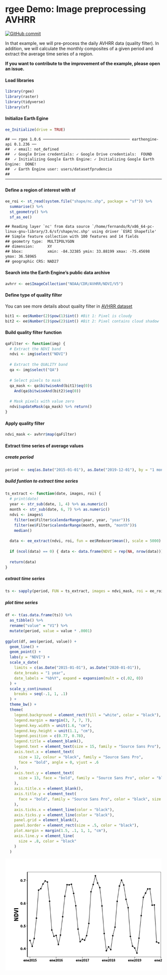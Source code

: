 rgee Demo: Image preprocessing AVHRR
================

[![GitHub
commit](https://img.shields.io/github/last-commit/fernandoprudencio/Preprocessing_AVHRR)](https://github.com/fernandoprudencio/Preprocessing_AVHRR/commits/master)

In that example, we will pre-process the daily AVHRR data (quality
filter). In addition, we will calculate the monthly composites of a
given period and extract the average time series of a region.

**If you want to contribute to the improvement of the example, please
open an issue.**

#### Load libraries

``` r
library(rgee)
library(raster)
library(tidyverse)
library(sf)
```

#### Initialize Earth Egine

``` r
ee_Initialize(drive = TRUE)
```

    ## ── rgee 1.0.6 ─────────────────────────────────────── earthengine-api 0.1.236 ── 
    ##  ✓ email: not_defined
    ##  ✓ Google Drive credentials: ✓ Google Drive credentials:  FOUND
    ##  ✓ Initializing Google Earth Engine: ✓ Initializing Google Earth Engine:  DONE!
    ##  ✓ Earth Engine user: users/datasetfprudencio 
    ## ────────────────────────────────────────────────────────────────────────────────

#### Define a region of interest with sf

``` r
ee_roi <- st_read(system.file("shape/nc.shp", package = "sf")) %>%
  summarise() %>%
  st_geometry() %>%
  sf_as_ee()
```

    ## Reading layer `nc' from data source `/home/fernando/R/x86_64-pc-linux-gnu-library/3.6/sf/shape/nc.shp' using driver `ESRI Shapefile'
    ## Simple feature collection with 100 features and 14 fields
    ## geometry type:  MULTIPOLYGON
    ## dimension:      XY
    ## bbox:           xmin: -84.32385 ymin: 33.88199 xmax: -75.45698 ymax: 36.58965
    ## geographic CRS: NAD27

#### Search into the Earth Engine’s public data archive

``` r
avhrr <- ee$ImageCollection("NOAA/CDR/AVHRR/NDVI/V5")
```

#### Define type of quality filter

You can see more details about quality filter in [AVHRR
dataset](https://developers.google.com/earth-engine/datasets/catalog/NOAA_CDR_AVHRR_NDVI_V5)

``` r
bit1 <- ee$Number(2)$pow(1)$int() #Bit 1: Pixel is cloudy
bit2 <- ee$Number(2)$pow(2)$int() #Bit 2: Pixel contains cloud shadow
```

#### Build quality filter function

``` r
qaFilter <- function(img) {
  # Extract the NDVI band
  ndvi <- img$select("NDVI")
  
  # Extract the QUALITY band
  qa <- img$select("QA")
  
  # Select pixels to mask
  qa_mask <- qa$bitwiseAnd(bit1)$eq(0)$
    And(qa$bitwiseAnd(bit2)$eq(0))
  
  # Mask pixels with value zero
  ndvi$updateMask(qa_mask) %>% return()
}
```

#### Apply quality filter

``` r
ndvi_mask <- avhrr$map(qaFilter)
```

#### Extract time series of average values

##### create period

``` r
period <- seq(as.Date("2015-01-01"), as.Date("2019-12-01"), by = "1 month")
```

##### build funtion to extract time series

``` r
ts_extract <- function(date, images, roi) {
  # print(date)
  year <- str_sub(date, 1, 4) %>% as.numeric()
  month <- str_sub(date, 6, 7) %>% as.numeric()
  ndvi <- images$
    filter(ee$Filter$calendarRange(year, year, "year"))$
    filter(ee$Filter$calendarRange(month, month, "month"))$
    median()
  
  data <- ee_extract(ndvi, roi, fun = ee$Reducer$mean(), scale = 5000)
  
  if (ncol(data) == 0) { data <- data.frame(NDVI = rep(NA, nrow(data))) }
  
  return(data)
}
```

##### extract time series

``` r
ts <- sapply(period, FUN = ts_extract, images = ndvi_mask, roi = ee_roi)
```

##### plot time series

``` r
df <- t(as.data.frame(ts)) %>%
  as_tibble() %>%
  rename("value" = "V1") %>%
  mutate(period, value = value * .0001)

ggplot(df, aes(period, value)) +
  geom_line() +
  geom_point() +
  labs(y = "NDVI") +
  scale_x_date(
    limits = c(as.Date("2015-01-01"), as.Date("2020-01-01")),
    date_breaks = "1 year",
    date_labels = "%b%Y", expand = expansion(mult = c(.02, 0))
  ) +
  scale_y_continuous(
    breaks = seq(-.1, 1, .1)
  ) +
  theme_bw() +
  theme(
    legend.background = element_rect(fill = "white", color = "black"),
    legend.margin = margin(3, 7, 7, 7),
    legend.key.width = unit(1.6, "cm"),
    legend.key.height = unit(1.1, "cm"),
    legend.position = c(0.77, 0.78),
    legend.title = element_blank(),
    legend.text = element_text(size = 15, family = "Source Sans Pro"),
    axis.text.x = element_text(
      size = 12, colour = "black", family = "Source Sans Pro",
      face = "bold", angle = 0, vjust = .6
    ),
    axis.text.y = element_text(
      size = 13, face = "bold", family = "Source Sans Pro", color = "black"
    ),
    axis.title.x = element_blank(),
    axis.title.y = element_text(
      face = "bold", family = "Source Sans Pro", color = "black", size = 20
    ),
    axis.ticks.x = element_line(color = "black"),
    axis.ticks.y = element_line(color = "black"),
    panel.grid = element_blank(),
    panel.border = element_rect(size = .5, color = "black"),
    plot.margin = margin(1.5, .1, 1, 1, "cm"),
    axis.line.y = element_line(
      size = .8, color = "black"
    )
  )
```

![](README_files/figure-gfm/unnamed-chunk-11-1.png)<!-- -->
